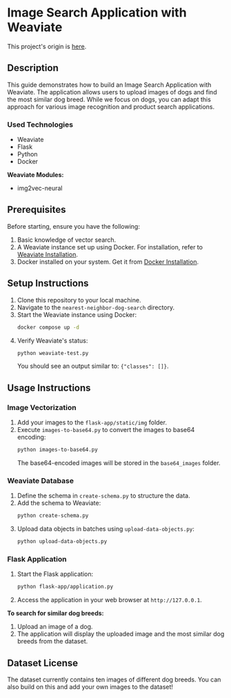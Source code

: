 # Image Search Application with Weaviate

This project's origin is [here](https://github.com/weaviate/weaviate-examples/tree/main/nearest-neighbor-dog-search).

## Description
This guide demonstrates how to build an Image Search Application with Weaviate. The application allows users to upload images of dogs and find the most similar dog breed. While we focus on dogs, you can adapt this approach for various image recognition and product search applications.

### Used Technologies
- Weaviate
- Flask
- Python
- Docker

**Weaviate Modules:**
- img2vec-neural

## Prerequisites
Before starting, ensure you have the following:

1. Basic knowledge of vector search.
2. A Weaviate instance set up using Docker. For installation, refer to [Weaviate Installation](https://github.com/semi-technologies/weaviate).
3. Docker installed on your system. Get it from [Docker Installation](https://www.docker.com/).

## Setup Instructions
1. Clone this repository to your local machine.
2. Navigate to the `nearest-neighbor-dog-search` directory.
3. Start the Weaviate instance using Docker:
   ```bash
   docker compose up -d
   ```
4. Verify Weaviate's status:
   ```bash
   python weaviate-test.py
   ```
   You should see an output similar to: `{"classes": []}`.

## Usage Instructions
### Image Vectorization
1. Add your images to the `flask-app/static/img` folder.
2. Execute `images-to-base64.py` to convert the images to base64 encoding:
   ```bash
   python images-to-base64.py
   ```
   The base64-encoded images will be stored in the `base64_images` folder.

### Weaviate Database
1. Define the schema in `create-schema.py` to structure the data.
2. Add the schema to Weaviate:
   ```bash
   python create-schema.py
   ```
3. Upload data objects in batches using `upload-data-objects.py`:
   ```bash
   python upload-data-objects.py
   ```

### Flask Application
1. Start the Flask application:
   ```bash
   python flask-app/application.py
   ```
2. Access the application in your web browser at `http://127.0.0.1`.

**To search for similar dog breeds:**
1. Upload an image of a dog.
2. The application will display the uploaded image and the most similar dog breeds from the dataset.

## Dataset License
The dataset currently contains ten images of different dog breeds. You can also build on this and add your own images to the dataset!

